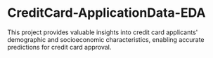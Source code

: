 # CreditCard-ApplicationData-EDA
This project provides valuable insights into credit card applicants' demographic and socioeconomic characteristics, enabling accurate predictions for credit card approval.
